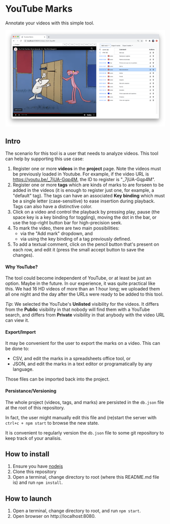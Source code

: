 # YouTube Marks

Annotate your videos with this simple tool.

![Screenshot](shot_800.png)

## Intro

The scenario for this tool is a user that needs to analyze videos.
This tool can help by supporting this use case:
1. Register one or more **videos** in the **project** page. Note the videos must be previously loaded in Youtube. For example, if the video URL is https://youtu.be/_7jUA-Gqp4M, the ID to register is "_7jUA-Gqp4M". 
2. Register one or more **tags** which are kinds of marks to are forseen to be added in the videos (it is enough to register just one, for example, a "default" tag). The tags can have an associated **Key binding** which must be a single letter (case-sensitive) to ease insertion during playback. Tags can also have a distinctive color.
3. Click on a video and control the playback by pressing play, pause (the space key is a key binding for toggling), moving the dot in the bar, or use the top-right button bar for high-precision seek.
4. To mark the video, there are two main possibilities:
   - via the "Add mark" dropdown, and 
   - via using the key binding of a tag previously defined.
5. To add a textual comment, click on the pencil button that's present on each row, and edit it (press the small accept button to save the changes).

#### Why YouTube?
The tool could become independent of YouTube, or at least be just an option. Maybe in the future. In our experience, it was quite practical like this. We had 16 HD videos of more than an 1 hour long; we uploaded them all one night and the day after the URLs were ready to be added to this tool.

*Tip*: We selected the YouTube's **Unlisted** visibility for the videos. It differs from the **Public** visibility in that nobody will find them with a YouTube search, and differs from **Private** visibility in that anybody with the video URL can view it.

#### Export/Import
It may be convenient for the user to export the marks on a video. This can be done to: 
  - CSV, and edit the marks in a spreadsheets office tool, or 
  - JSON, and edit the marks in a text editor or programatically by any language.
  
Those files can be imported back into the project.

#### Persistance/Versioning
The whole project (videos, tags, and marks) are persisted in the `db.json` file at the root of this repository. 

In fact, the user might manually edit this file and (re)start the server with `ctrl+c + npm start` to browse the new state.

It is convenient to regularly version the `db.json` file to some git repository to keep track of your analisis.

## How to install

1. Ensure you have [nodejs](https://nodejs.org/)
2. Clone this repository
3. Open a terminal, change directory to root (where this README.md file is) and run `npm install`.

## How to launch

1. Open a terminal, change directory to root, and run `npm start`.
2. Open browser on http://localhost:8080.

